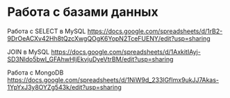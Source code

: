 # Работа с базами данных
Работа с SELECT в MySQL https://docs.google.com/spreadsheets/d/1rB2-9DrOeACXv42Hh8tQzcXwgQOgK6YopN2TceFUENY/edit?usp=sharing

JOIN в MySQL
https://docs.google.com/spreadsheets/d/1AxkitIAyj-SD3Nldo5bwI_GFAhwHljEkvjuDyeVtrBM/edit?usp=sharing

Работа с MongoDB
https://docs.google.com/spreadsheets/d/1NiW9d_233lGfImx9ukJJ7Akas-1YpYxJ3y8OYZg543k/edit?usp=sharing

